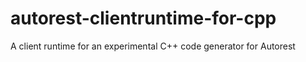 # autorest-clientruntime-for-cpp
A client runtime for an experimental C++ code generator for Autorest
